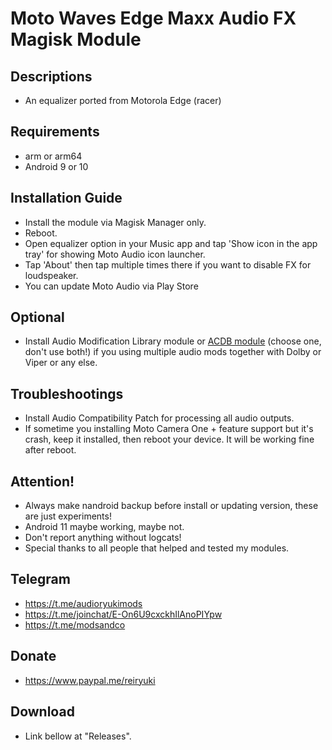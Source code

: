 # Moto Waves Edge Maxx Audio FX Magisk Module

## Descriptions
- An equalizer ported from Motorola Edge (racer)

## Requirements
- arm or arm64
- Android 9 or 10

## Installation Guide
- Install the module via Magisk Manager only.
- Reboot.
- Open equalizer option in your Music app and tap 'Show icon in the app tray' for showing Moto Audio icon launcher.
- Tap 'About' then tap multiple times there if you want to disable FX for loudspeaker.
- You can update Moto Audio via Play Store

## Optional
- Install Audio Modification Library module or [ACDB module](https://t.me/viperatmos) (choose one, don't use both!) if you using multiple audio mods together with Dolby or Viper or any else.

## Troubleshootings
- Install Audio Compatibility Patch for processing all audio outputs.
- If sometime you installing Moto Camera One + feature support but it's crash, keep it installed, then reboot your device. It will be working fine after reboot.

## Attention!
- Always make nandroid backup before install or updating version, these are just experiments!
- Android 11 maybe working, maybe not.
- Don't report anything without logcats!
- Special thanks to all people that helped and tested my modules.

## Telegram
- https://t.me/audioryukimods
- https://t.me/joinchat/E-On6U9cxckhIlAnoPIYpw
- https://t.me/modsandco

## Donate
- https://www.paypal.me/reiryuki

## Download
- Link bellow at "Releases".

